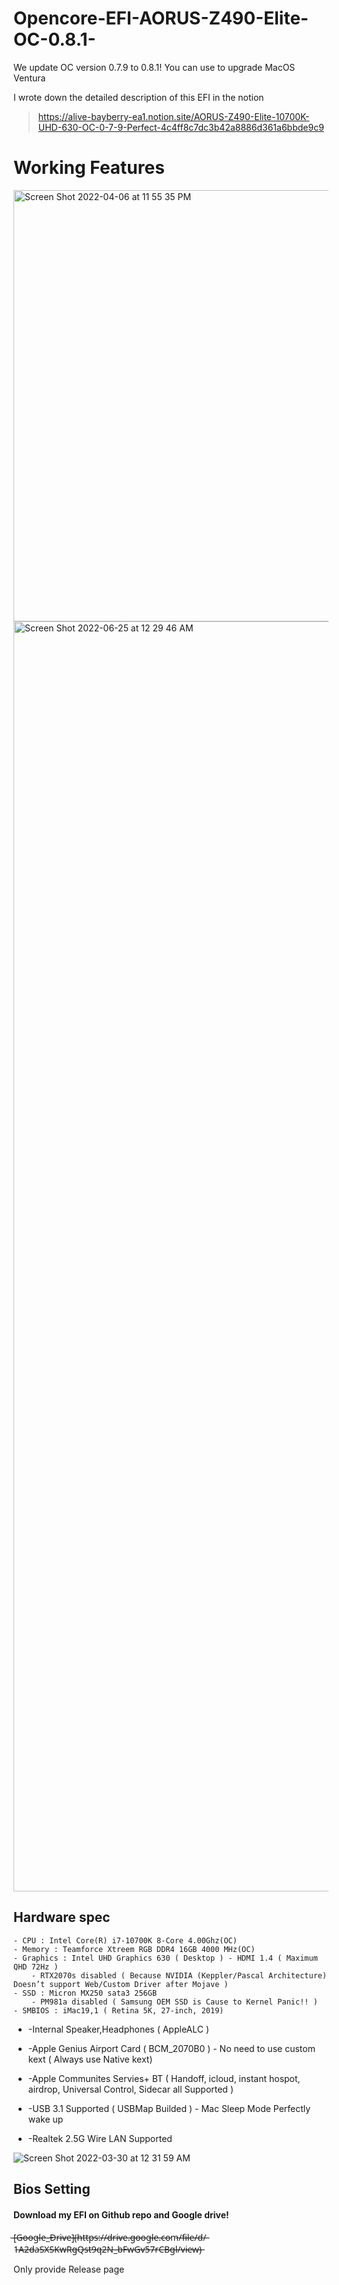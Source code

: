 # Opencore-EFI-AORUS-Z490-Elite-OC-0.8.1-

We update OC version 0.7.9 to 0.8.1!
You can use to upgrade MacOS Ventura

I wrote down the detailed description of this EFI in the notion
> https://alive-bayberry-ea1.notion.site/AORUS-Z490-Elite-10700K-UHD-630-OC-0-7-9-Perfect-4c4ff8c7dc3b42a8886d361a6bbde9c9

# Working Features

<img width="690" alt="Screen Shot 2022-04-06 at 11 55 35 PM" src="https://user-images.githubusercontent.com/101755125/167288229-2b859719-504b-4aa3-ab8a-26d4e6aaaeee.png">

<img width="2032" alt="Screen Shot 2022-06-25 at 12 29 46 AM" src="https://user-images.githubusercontent.com/101755125/177314848-eda8ae26-5d04-49b5-8ff5-b3951b0fce07.png">



## Hardware spec
 
    - CPU : Intel Core(R) i7-10700K 8-Core 4.00Ghz(OC)
    - Memory : Teamforce Xtreem RGB DDR4 16GB 4000 MHz(OC)
    - Graphics : Intel UHD Graphics 630 ( Desktop ) - HDMI 1.4 ( Maximum QHD 72Hz )
        - RTX2070s disabled ( Because NVIDIA (Keppler/Pascal Architecture) Doesn’t support Web/Custom Driver after Mojave )
    - SSD : Micron MX250 sata3 256GB
        - PM981a disabled ( Samsung OEM SSD is Cause to Kernel Panic!! )
    - SMBIOS : iMac19,1 ( Retina 5K, 27-inch, 2019)

* -Internal Speaker,Headphones ( AppleALC )

* -Apple Genius Airport Card ( BCM_2070B0 ) - No need to use custom kext ( Always use Native kext)

* -Apple Communites Servies+ BT ( Handoff, icloud, instant hospot, airdrop, Universal Control, Sidecar all Supported )

* -USB 3.1 Supported ( USBMap Builded ) - Mac Sleep Mode Perfectly wake up

* -Realtek 2.5G Wire LAN Supported

![Screen Shot 2022-03-30 at 12 31 59 AM](https://user-images.githubusercontent.com/101755125/167087027-20effeb7-f12f-4e29-aae3-ea8dad27f6ad.png)

## Bios Setting


#### Download my EFI on Github repo and Google drive!
 ̶[̶G̶o̶o̶g̶l̶e̶_̶D̶r̶i̶v̶e̶]̶(̶h̶t̶t̶p̶s̶:̶/̶/̶d̶r̶i̶v̶e̶.̶g̶o̶o̶g̶l̶e̶.̶c̶o̶m̶/̶f̶i̶l̶e̶/̶d̶/̶1̶A̶2̶d̶a̶S̶X̶S̶K̶w̶R̶g̶Q̶s̶t̶9̶q̶2̶N̶_̶b̶F̶w̶G̶v̶5̶7̶r̶C̶B̶g̶l̶/̶v̶i̶e̶w̶)̶
 
Only provide Release page
